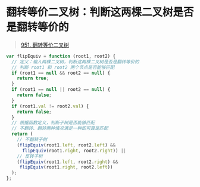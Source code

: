 
# 翻转等价二叉树：判断这两棵二叉树是否是翻转等价的


>  [951. 翻转等价二叉树](https://leetcode.cn/problems/flip-equivalent-binary-trees/)


```javascript
var flipEquiv = function (root1, root2) {
  // 定义：输入两棵二叉树，判断这两棵二叉树是否是翻转等价的
  // 判断 root1 和 root2 两个节点是否能够匹配
  if (root1 == null && root2 == null) {
    return true;
  }
  if (root1 == null || root2 == null) {
    return false;
  }
  if (root1.val != root2.val) {
    return false;
  }
  // 根据函数定义，判断子树是否能够匹配
  // 不翻转、翻转两种情况满足一种即可算是匹配
  return (
    // 不翻转子树
    (flipEquiv(root1.left, root2.left) &&
      flipEquiv(root1.right, root2.right)) ||
    // 反转子树
    (flipEquiv(root1.left, root2.right) &&
     flipEquiv(root1.right, root2.left))
  );
};

```